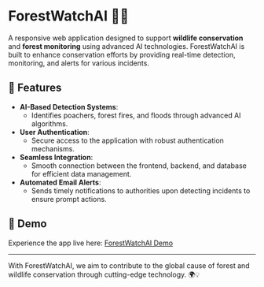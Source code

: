 # ForestWatchAI 🌳🐾

A responsive web application designed to support **wildlife conservation** and **forest monitoring** using advanced AI technologies. ForestWatchAI is built to enhance conservation efforts by providing real-time detection, monitoring, and alerts for various incidents.

## 🌟 Features

- **AI-Based Detection Systems**:  
  - Identifies poachers, forest fires, and floods through advanced AI algorithms.
- **User Authentication**:  
  - Secure access to the application with robust authentication mechanisms.
- **Seamless Integration**:  
  - Smooth connection between the frontend, backend, and database for efficient data management.
- **Automated Email Alerts**:  
  - Sends timely notifications to authorities upon detecting incidents to ensure prompt actions.

## 🚀 Demo

Experience the app live here: [ForestWatchAI Demo](https://forestwatchai.vercel.app/)

---

With ForestWatchAI, we aim to contribute to the global cause of forest and wildlife conservation through cutting-edge technology. 🌍💡
